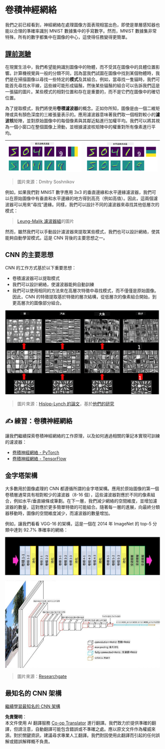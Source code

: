 <!--
CO_OP_TRANSLATOR_METADATA:
{
  "original_hash": "088837b42b7d99198bf62db8a42411e0",
  "translation_date": "2025-08-24T21:59:01+00:00",
  "source_file": "lessons/4-ComputerVision/07-ConvNets/README.md",
  "language_code": "tw"
}
-->
# 卷積神經網絡

我們之前已經看到，神經網絡在處理圖像方面表現相當出色，即使是單層感知器也能以合理的準確率識別 MNIST 數據集中的手寫數字。然而，MNIST 數據集非常特殊，所有的數字都集中在圖像的中心，這使得任務變得更簡單。

## [課前測驗](https://ff-quizzes.netlify.app/en/ai/quiz/13)

在現實生活中，我們希望能夠識別圖像中的物體，而不受其在圖像中的具體位置影響。計算機視覺與一般的分類不同，因為當我們試圖在圖像中找到某個物體時，我們是在掃描圖像以尋找一些特定的**模式**及其組合。例如，當尋找一隻貓時，我們可能首先尋找水平線，這些線可能形成貓鬚，然後某些貓鬚的組合可以告訴我們這是一張貓的圖片。某些模式的相對位置和存在是重要的，而不是它們在圖像中的確切位置。

為了提取模式，我們將使用**卷積濾波器**的概念。正如你所知，圖像是由一個二維矩陣或具有顏色深度的三維張量表示的。應用濾波器意味著我們取一個相對較小的**濾波核**矩陣，並對原始圖像中的每個像素與其鄰近點進行加權平均。我們可以將其視為一個小窗口在整個圖像上滑動，並根據濾波核矩陣中的權重對所有像素進行平均。

![垂直邊緣濾波器](../../../../../translated_images/filter-vert.b7148390ca0bc356ddc7e55555d2481819c1e86ddde9dce4db5e71a69d6f887f.tw.png) | ![水平邊緣濾波器](../../../../../translated_images/filter-horiz.59b80ed4feb946efbe201a7fe3ca95abb3364e266e6fd90820cb893b4d3a6dda.tw.png)
----|----

> 圖片來源：Dmitry Soshnikov

例如，如果我們對 MNIST 數字應用 3x3 的垂直邊緣和水平邊緣濾波器，我們可以在原始圖像中有垂直和水平邊緣的地方得到高亮（例如高值）。因此，這兩個濾波器可以用來“尋找”邊緣。同樣，我們可以設計不同的濾波器來尋找其他低層次的模式：

> [Leung-Malik 濾波器組](https://www.robots.ox.ac.uk/~vgg/research/texclass/filters.html)的圖片

然而，雖然我們可以手動設計濾波器來提取某些模式，我們也可以設計網絡，使其能夠自動學習模式。這是 CNN 背後的主要思想之一。

## CNN 的主要思想

CNN 的工作方式基於以下重要思想：

* 卷積濾波器可以提取模式
* 我們可以設計網絡，使濾波器能夠自動訓練
* 我們可以使用相同的方法來在高層次特徵中尋找模式，而不僅僅是原始圖像。因此，CNN 的特徵提取基於特徵的層次結構，從低層次的像素組合開始，到更高層次的圖像部分組合。

![層次特徵提取](../../../../../translated_images/FeatureExtractionCNN.d9b456cbdae7cb643fde3032b81b2940e3cf8be842e29afac3f482725ba7f95c.tw.png)

> 圖片來源：[Hislop-Lynch 的論文](https://www.semanticscholar.org/paper/Computer-vision-based-pedestrian-trajectory-Hislop-Lynch/26e6f74853fc9bbb7487b06dc2cf095d36c9021d)，基於[他們的研究](https://dl.acm.org/doi/abs/10.1145/1553374.1553453)

## ✍️ 練習：卷積神經網絡

讓我們繼續探索卷積神經網絡的工作原理，以及如何通過相關的筆記本實現可訓練的濾波器：

* [卷積神經網絡 - PyTorch](../../../../../lessons/4-ComputerVision/07-ConvNets/ConvNetsPyTorch.ipynb)
* [卷積神經網絡 - TensorFlow](../../../../../lessons/4-ComputerVision/07-ConvNets/ConvNetsTF.ipynb)

## 金字塔架構

大多數用於圖像處理的 CNN 都遵循所謂的金字塔架構。應用於原始圖像的第一個卷積層通常具有相對較少的濾波器（8-16 個），這些濾波器對應於不同的像素組合，例如水平/垂直線條或筆劃。在下一層，我們減少網絡的空間維度，並增加濾波器的數量，這對應於更多簡單特徵的可能組合。隨著每一層的進展，向最終分類器移動時，圖像的空間維度減少，而濾波器的數量增加。

例如，讓我們看看 VGG-16 的架構，這是一個在 2014 年 ImageNet 的 top-5 分類中達到 92.7% 準確率的網絡：

![ImageNet 層](../../../../../translated_images/vgg-16-arch1.d901a5583b3a51baeaab3e768567d921e5d54befa46e1e642616c5458c934028.tw.jpg)

![ImageNet 金字塔](../../../../../translated_images/vgg-16-arch.64ff2137f50dd49fdaa786e3f3a975b3f22615efd13efb19c5d22f12e01451a1.tw.jpg)

> 圖片來源：[Researchgate](https://www.researchgate.net/figure/Vgg16-model-structure-To-get-the-VGG-NIN-model-we-replace-the-2-nd-4-th-6-th-7-th_fig2_335194493)

## 最知名的 CNN 架構

[繼續學習最知名的 CNN 架構](CNN_Architectures.md)

**免責聲明**：  
本文件使用 AI 翻譯服務 [Co-op Translator](https://github.com/Azure/co-op-translator) 進行翻譯。我們致力於提供準確的翻譯，但請注意，自動翻譯可能包含錯誤或不準確之處。應以原文文件作為權威來源。對於關鍵資訊，建議尋求專業人工翻譯。我們對因使用此翻譯而引起的任何誤解或錯誤解釋概不負責。